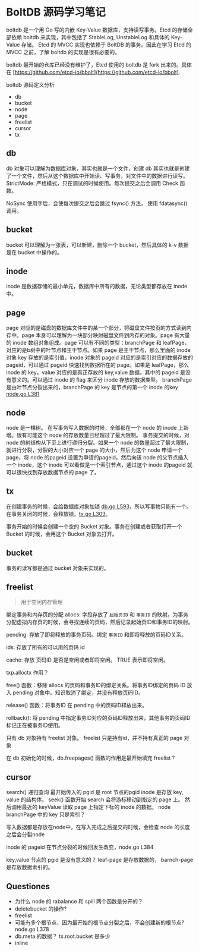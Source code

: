 # BoltDB 源码学习笔记
boltdb 是一个用 Go 写的内嵌 Key-Value 数据库，支持读写事务。Etcd 的存储全部依赖 boltdb 来实现，其中包括了 StableLog, UnstableLog 和具体的 Key-Value 存储。
Etcd 的 MVCC 实现也依赖于 BoltDB 的事务。因此在学习 Etcd 的 MVCC 之前，了解 boltdb 的实现是很有必要的。

boltdb 最开始的仓库已经没有维护了，Etcd 使用的 boltdb 是 fork 出来的。具体在 [https://github.com/etcd-io/bbolt](https://github.com/etcd-io/bbolt).

boltdb 源码定义分析
- db
- bucket
- node
- page
- freelist
- cursor
- tx

## db
db 对象可以理解为数据库对象，其实也就是一个文件，创建 db 其实也就是创建了一个文件，然后从这个数据库中开始读、写事务，对文件中的数据进行读写。
StrictMode: 严格模式，只在调试的时候使用。每次提交之后会调用 Check 函数。

NoSync 使用字后，会使每次提交之后会跳过 fsync() 方法。 使用 fdatasync() 调用。

## bucket
bucket 可以理解为一张表，可以新建，删除一个 bucket，然后具体的 k-v 数据是在 bucket 中操作的。

## inode
inode 是数据存储的最小单元，数据库中所有的数据，无论类型都存放在 inode 中。

## page 
page 对应的是磁盘的数据库文件中的某一个部分，将磁盘文件按页的方式读到内存中。page 本身可以理解为一块部分映射磁盘文件到内存的对象。page 有大量的 inode 数组对象组成。page 可以有不同的类型：branchPage 和 leafPage，对应的是b树中的叶节点和主干节点。如果 page 是主干节点，那么里面的 inode 对象 key 存放的是索引值，inode 对象的 pageid 对应的是索引对应的数据存放的 pageid，可以通过 pageid 快速找到数据所在的 page。如果是 leafPage，那么 inode 的 key，value 对应的是真正存放的 key,value 数据，其中的 pageid 是没有意义的。可以通过 inode 的 flag 来区分 inode 存放的数据类型。
branchPage 是由叶节点分裂出来的，branchPage 的 key 是节点的第一个 inode 的key [node.go L381]()

## node
node 是一棵树。
在写事务写入数据的时候，全部都在一个 node 的 inode 上新增。很有可能这个 node 的存放数量已经超过了最大限制。
事务提交的时候，对node 的树结构从下至上进行递归分裂。如果一个 node 的数量超过了最大限制，就进行分裂，分裂的大小对应一个 page 的大小，然后为这个 node 申请一个 page，将 node 的pageid 设置为申请的pageid。然后向该 node 的父节点插入一个 inode，这个 inode 可以看做是一个索引节点，通过这个 inode 的pageid 就可以很快找到存放数据节点的 page 了。


## tx
在创建事务的时候，会给数据库对象加锁 [db.go L593]()，所以写事物只能有一个。
在事务关闭的时候，会释放锁。[tx.go L303]()。

事务开始的时候会创建一个空的 Bucket 对象。事务在创建或者获取打开一个 Bucket 的时候，会用这个 Bucket 对象去打开。

## bucket
事务的读写都是通过 bucket 对象来实现的。

## freelist
> 用于空闲内存管理 

绑定事务和内存页的分配
allocs: 字段存放了 `起始页ID` 和 `事务ID` 的映射。为事务分配虚拟内存页的时候，会寻找连续的页码，然后记录起始页ID和事务ID的映射。

pending: 存放了即将释放的事务页码。绑定 `事务ID` 和即将释放的页码ID关系。

ids: 存放了所有的可以用的页码 id

cache: 存放 页码ID 是否是空闲或者即将空闲。 TRUE 表示即将空闲。

txp.alloctx 作用？

free() 函数：移除 allocs 的页码和事务ID的绑定关系。将事务ID绑定的页码 ID 放入 pending 对象中。知识取消了绑定，并没有释放页码ID。

release() 函数：将事务ID 在 pending 中的页码ID释放出来。

rollback(): 将 pending 中指定事务ID对应的页码ID释放出来，其他事务的页码ID标记正在被事务ID使用。

只有 db 对象持有 freelist 对象。
freelist 只是持有id，并不持有真正的 page 对象

在 db 初始化的时候，db.freepages() 函数的作用是最开始填充 freelist？

## cursor
search() 递归查询
最开始传入的 pgid 是 root 节点的pgid
inode 是存放 key, value 的结构体。
seek() 函数开始 search 会将游标移动到指定的 page 上。
然后调用最近的 keyValue 读取 page 上指定下标的 inode 的数据。
node branchPage 中的 key 只是索引？

写入数据都是存放在node中，在写入完成之后提交的时候，会检查 node 的长度之后会分裂node

inode 的 pageid 在节点分裂的时候回发生改变，node.go L384

key,value 节点的 pgid 是没有意义的？
leaf-page 是存放数据的， barnch-page 是存放数据索引的。

## Questiones
- 为什么 node 的 rabalance 和 spill 两个函数是分开的？
- deletebucket 的操作?
- freelist 
- 可能有多个根节点，因为最开始的根节点分裂之后，不会创建新的根节点? node.go L378
- db.meta 的数据？ tx.root.bucket 是多少
- inline


